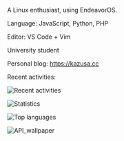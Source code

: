 A Linux enthusiast, using EndeavorOS.

Language: JavaScript, Python, PHP

Editor: VS Code + Vim

University student

Personal blog: https://kazusa.cc

Recent activities:

![Recent activities](https://ghchart.rshah.org/albus64)

![Statistics](https://github-readme-stats.vercel.app/api?username=albus64)

![Top languages](https://github-readme-stats.vercel.app/api/top-langs/?username=albus64)

![API_wallpaper](https://api.kazusa.cc/bing)
